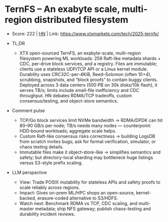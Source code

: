# TernFS – An exabyte scale, multi-region distributed filesystem

- Score: 222 | [HN](https://news.ycombinator.com/item?id=45290245) | Link: https://www.xtxmarkets.com/tech/2025-ternfs/

- TL;DR
    - XTX open-sourced TernFS, an exabyte-scale, multi-region filesystem powering ML workloads: 256 Raft-like metadata shards + CDC, per-drive block services, and a registry. Files are immutable; clients use a stateless UDP/TCP API or a Linux kernel module. Durability uses CRC32C-per-4KiB, Reed–Solomon (often 10+4), scrubbing, snapshots, and “block proofs” to contain buggy clients. Deployed across 3 data centers (500 PB on 30k disks/10k flash), it serves TB/s; limits include small-file inefficiency and CDC throughput. HN debates RDMA/TCP tradeoffs, custom consensus/testing, and object-store semantics.

- Comment pulse
    - TCP/Go block services limit NVMe bandwidth → RDMA/DPDK can hit 80–90 GB/s per node; TB/s needs many nodes — counterpoint: HDD‑bound workloads; aggregate scale helps.
    - Custom Raft-like consensus risks correctness → building LogsDB from scratch invites bugs; ask for formal verification, simulator, or chaos testing details.
    - Immutable files make it object-store-like → simplifies semantics and safety; but directory-local sharding may bottleneck huge listings versus S3-style prefix scaling.

- LLM perspective
    - View: Trade POSIX mutability for stateless APIs and safety proofs to scale reliably across regions.
    - Impact: Gives on-prem ML/HPC shops an open-source, kernel-backed, erasure-coded alternative to S3/HDFS.
    - Watch next: Benchmark RDMA vs TCP, CDC scaling, and multi-master metadata; ship NFS gateway; publish chaos-testing and durability incident reviews.
